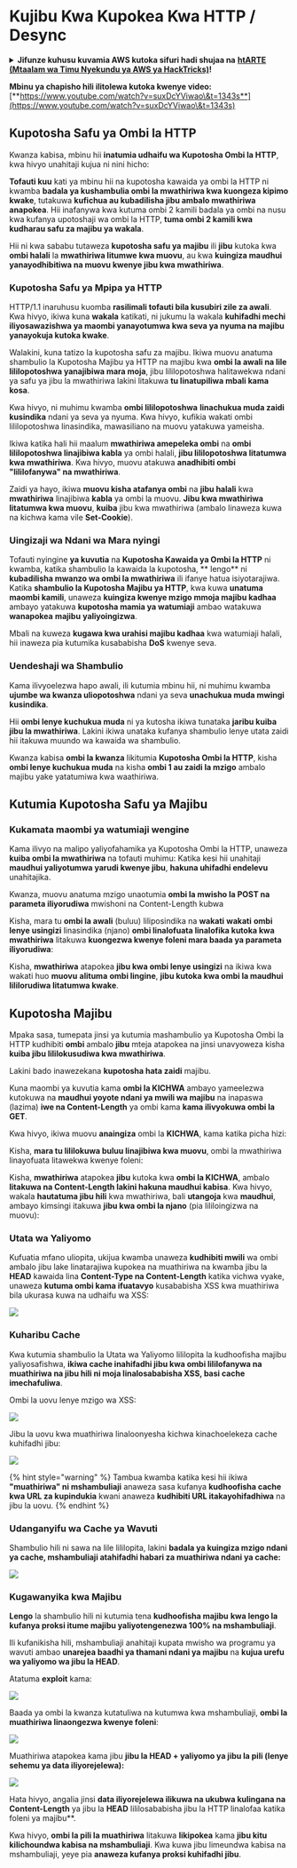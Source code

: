 # Kujibu Kwa Kupokea Kwa HTTP / Desync

<details>

<summary><strong>Jifunze kuhusu kuvamia AWS kutoka sifuri hadi shujaa na</strong> <a href="https://training.hacktricks.xyz/courses/arte"><strong>htARTE (Mtaalam wa Timu Nyekundu ya AWS ya HackTricks)</strong></a><strong>!</strong></summary>

Njia nyingine za kusaidia HackTricks:

* Ikiwa unataka kuona **kampuni yako ikitangazwa kwenye HackTricks** au **kupakua HackTricks kwa PDF** Angalia [**MIPANGO YA KUJIUNGA**](https://github.com/sponsors/carlospolop)!
* Pata [**bidhaa rasmi za PEASS & HackTricks**](https://peass.creator-spring.com)
* Gundua [**Familia ya PEASS**](https://opensea.io/collection/the-peass-family), mkusanyiko wetu wa kipekee wa [**NFTs**](https://opensea.io/collection/the-peass-family)
* **Jiunge na** 💬 [**Kikundi cha Discord**](https://discord.gg/hRep4RUj7f) au **kikundi cha** [**telegram**](https://t.me/peass) au **tufuate** kwenye **Twitter** 🐦 [**@carlospolopm**](https://twitter.com/hacktricks\_live)**.**
* **Shiriki mbinu zako za kuvamia kwa kuwasilisha PRs kwa** [**HackTricks**](https://github.com/carlospolop/hacktricks) na [**HackTricks Cloud**](https://github.com/carlospolop/hacktricks-cloud) github repos.

</details>

**Mbinu ya chapisho hili ilitolewa kutoka kwenye video:** [**https://www.youtube.com/watch?v=suxDcYViwao\&t=1343s**](https://www.youtube.com/watch?v=suxDcYViwao\&t=1343s)

## Kupotosha Safu ya Ombi la HTTP

Kwanza kabisa, mbinu hii **inatumia udhaifu wa Kupotosha Ombi la HTTP**, kwa hivyo unahitaji kujua ni nini hicho:

**Tofauti kuu** kati ya mbinu hii na kupotosha kawaida ya ombi la HTTP ni kwamba **badala ya kushambulia ombi la mwathiriwa kwa kuongeza kipimo kwake**, tutakuwa **kufichua au kubadilisha jibu ambalo mwathiriwa anapokea**. Hii inafanywa kwa kutuma ombi 2 kamili badala ya ombi na nusu kwa kufanya upotoshaji wa ombi la HTTP, **tuma ombi 2 kamili kwa kudharau safu za majibu ya wakala**.

Hii ni kwa sababu tutaweza **kupotosha safu ya majibu** ili **jibu** kutoka kwa **ombi halali** la **mwathiriwa litumwe kwa muovu**, au kwa **kuingiza maudhui yanayodhibitiwa na muovu kwenye jibu kwa mwathiriwa**.

### Kupotosha Safu ya Mpipa ya HTTP

HTTP/1.1 inaruhusu kuomba **rasilimali tofauti bila kusubiri zile za awali**. Kwa hivyo, ikiwa kuna **wakala** katikati, ni jukumu la wakala **kuhifadhi mechi iliyosawazishwa ya maombi yanayotumwa kwa seva ya nyuma na majibu yanayokuja kutoka kwake**.

Walakini, kuna tatizo la kupotosha safu za majibu. Ikiwa muovu anatuma shambulio la Kupotosha Majibu ya HTTP na majibu kwa **ombi la awali na lile lililopotoshwa yanajibiwa mara moja**, jibu lililopotoshwa halitawekwa ndani ya safu ya jibu la mwathiriwa lakini litakuwa **tu linatupiliwa mbali kama kosa**.

Kwa hivyo, ni muhimu kwamba **ombi lililopotoshwa** **linachukua muda zaidi kusindika** ndani ya seva ya nyuma. Kwa hivyo, kufikia wakati ombi lililopotoshwa linasindika, mawasiliano na muovu yatakuwa yameisha.

Ikiwa katika hali hii maalum **mwathiriwa amepeleka ombi** na **ombi lililopotoshwa linajibiwa kabla** ya ombi halali, **jibu lililopotoshwa litatumwa kwa mwathiriwa**. Kwa hivyo, muovu atakuwa **anadhibiti ombi "lililofanywa" na mwathiriwa**.

Zaidi ya hayo, ikiwa **muovu kisha atafanya ombi** na **jibu halali** kwa **mwathiriwa** linajibiwa **kabla** ya ombi la muovu. **Jibu kwa mwathiriwa litatumwa kwa muovu**, **kuiba** jibu kwa mwathiriwa (ambalo linaweza kuwa na kichwa kama vile **Set-Cookie**).

### Uingizaji wa Ndani wa Mara nyingi

Tofauti nyingine **ya kuvutia** na **Kupotosha Kawaida ya Ombi la HTTP** ni kwamba, katika shambulio la kawaida la kupotosha, ** lengo** ni **kubadilisha mwanzo wa ombi la mwathiriwa** ili ifanye hatua isiyotarajiwa. Katika **shambulio la Kupotosha Majibu ya HTTP**, kwa kuwa **unatuma maombi kamili**, unaweza **kuingiza kwenye mzigo mmoja majibu kadhaa** ambayo yatakuwa **kupotosha mamia ya watumiaji** ambao watakuwa **wanapokea** **majibu** **yaliyoingizwa**.

Mbali na kuweza **kugawa kwa urahisi majibu kadhaa** kwa watumiaji halali, hii inaweza pia kutumika kusababisha **DoS** kwenye seva.

### Uendeshaji wa Shambulio

Kama ilivyoelezwa hapo awali, ili kutumia mbinu hii, ni muhimu kwamba **ujumbe wa kwanza uliopotoshwa** ndani ya seva **unachukua muda mwingi kusindika**.

Hii **ombi lenye kuchukua muda** ni ya kutosha ikiwa tunataka **jaribu kuiba jibu la mwathiriwa**. Lakini ikiwa unataka kufanya shambulio lenye utata zaidi hii itakuwa muundo wa kawaida wa shambulio.

Kwanza kabisa **ombi la kwanza** likitumia **Kupotosha Ombi la HTTP**, kisha **ombi lenye kuchukua muda** na kisha **ombi 1 au zaidi la mzigo** ambalo majibu yake yatatumiwa kwa waathiriwa.

## Kutumia Kupotosha Safu ya Majibu

### Kukamata maombi ya watumiaji wengine <a href="#capturing-other-users-requests" id="capturing-other-users-requests"></a>

Kama ilivyo na malipo yaliyofahamika ya Kupotosha Ombi la HTTP, unaweza **kuiba ombi la mwathiriwa** na tofauti muhimu: Katika kesi hii unahitaji **maudhui yaliyotumwa yarudi kwenye jibu**, **hakuna uhifadhi endelevu** unahitajika.

Kwanza, muovu anatuma mzigo unaotumia **ombi la mwisho la POST na parameta iliyorudiwa** mwishoni na Content-Length kubwa

Kisha, mara tu **ombi la awali** (buluu) liliposindika na **wakati** **wakati** **ombi lenye usingizi** linasindika (njano) **ombi linalofuata linalofika kutoka kwa mwathiriwa** litakuwa **kuongezwa kwenye foleni mara baada ya parameta iliyorudiwa**:

Kisha, **mwathiriwa** atapokea **jibu kwa ombi lenye usingizi** na ikiwa kwa wakati huo **muovu** **alituma** **ombi lingine**, **jibu kutoka kwa ombi la maudhui lililorudiwa litatumwa kwake**.

## Kupotosha Majibu

Mpaka sasa, tumepata jinsi ya kutumia mashambulio ya Kupotosha Ombi la HTTP kudhibiti **ombi** ambalo **jibu** mteja atapokea na jinsi unavyoweza kisha **kuiba jibu lililokusudiwa kwa mwathiriwa**.

Lakini bado inawezekana **kupotosha hata zaidi** majibu.

Kuna maombi ya kuvutia kama **ombi la KICHWA** ambayo yameelezwa kutokuwa na **maudhui yoyote ndani ya mwili wa majibu** na inapaswa (lazima) **iwe na Content-Length** ya ombi kama **kama ilivyokuwa ombi la GET**.

Kwa hivyo, ikiwa muovu **anaingiza** ombi la **KICHWA**, kama katika picha hizi:

Kisha, **mara tu lililokuwa buluu linajibiwa kwa muovu**, ombi la mwathiriwa linayofuata litawekwa kwenye foleni:

Kisha, **mwathiriwa** atapokea **jibu** kutoka kwa **ombi la KICHWA**, ambalo **litakuwa na Content-Length lakini hakuna maudhui kabisa**. Kwa hivyo, wakala **hautatuma jibu hili** kwa mwathiriwa, bali **utangoja** kwa **maudhui**, ambayo kimsingi itakuwa **jibu kwa ombi la njano** (pia lililoingizwa na muovu):
### Utata wa Yaliyomo

Kufuatia mfano uliopita, ukijua kwamba unaweza **kudhibiti mwili** wa ombi ambalo jibu lake linatarajiwa kupokea na muathiriwa na kwamba jibu la **HEAD** kawaida lina **Content-Type na Content-Length** katika vichwa vyake, unaweza **kutuma ombi kama ifuatavyo** kusababisha XSS kwa muathiriwa bila ukurasa kuwa na udhaifu wa XSS:

![](<../.gitbook/assets/image (685).png>)

### Kuharibu Cache

Kwa kutumia shambulio la Utata wa Yaliyomo lililopita la kudhoofisha majibu yaliyosafishwa, **ikiwa cache inahifadhi jibu kwa ombi lililofanywa na muathiriwa na jibu hili ni moja linalosababisha XSS, basi cache imechafuliwa**.

Ombi la uovu lenye mzigo wa XSS:

![](<../.gitbook/assets/image (611).png>)

Jibu la uovu kwa muathiriwa linaloonyesha kichwa kinachoelekeza cache kuhifadhi jibu:

![](<../.gitbook/assets/image (563).png>)

{% hint style="warning" %}
Tambua kwamba katika kesi hii ikiwa **"muathiriwa" ni mshambuliaji** anaweza sasa kufanya **kudhoofisha cache kwa URL za kupindukia** kwani anaweza **kudhibiti URL itakayohifadhiwa** na jibu la uovu.
{% endhint %}

### Udanganyifu wa Cache ya Wavuti

Shambulio hili ni sawa na lile lililopita, lakini **badala ya kuingiza mzigo ndani ya cache, mshambuliaji atahifadhi habari za muathiriwa ndani ya cache:**

![](<../.gitbook/assets/image (988).png>)

### Kugawanyika kwa Majibu

**Lengo** la shambulio hili ni kutumia tena **kudhoofisha majibu** **kwa lengo la kufanya proksi itume majibu yaliyotengenezwa 100% na mshambuliaji**.

Ili kufanikisha hili, mshambuliaji anahitaji kupata mwisho wa programu ya wavuti ambao **unarejea baadhi ya thamani ndani ya majibu** na **kujua urefu wa yaliyomo wa jibu la HEAD**.

Atatuma **exploit** kama:

![](<../.gitbook/assets/image (908).png>)

Baada ya ombi la kwanza kutatuliwa na kutumwa kwa mshambuliaji, **ombi la muathiriwa linaongezwa kwenye foleni**:

![](<../.gitbook/assets/image (734).png>)

Muathiriwa atapokea kama jibu **jibu la HEAD + yaliyomo ya jibu la pili (lenye sehemu ya data iliyorejelewa):**

![](<../.gitbook/assets/image (353).png>)

Hata hivyo, angalia jinsi **data iliyorejelewa ilikuwa na ukubwa kulingana na Content-Length** ya jibu la **HEAD** lililosababisha jibu la HTTP linalofaa katika foleni ya majibu**.

Kwa hivyo, **ombi la pili la muathiriwa** litakuwa **likipokea** kama **jibu kitu kilichoundwa kabisa na mshambuliaji**. Kwa kuwa jibu limeundwa kabisa na mshambuliaji, yeye pia **anaweza kufanya proksi kuhifadhi jibu**.
